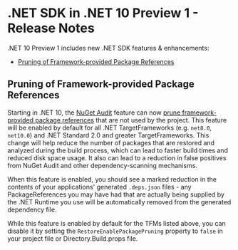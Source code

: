 # .NET SDK in .NET 10 Preview 1 - Release Notes

.NET 10 Preview 1 includes new .NET SDK features & enhancements:

- [Pruning of Framework-provided Package References](#pruning-of-framework-provided-package-references)

## Pruning of Framework-provided Package References

Starting in .NET 10, the [NuGet Audit][nuget-audit] feature can now [prune framework-provided package references][prune-package-references-spec] that are not used by the project. This feature will be enabled by default for all .NET TargetFrameworks (e.g. `net8.0`, `net10.0`) and .NET Standard 2.0 and greater TargetFrameworks. This change will help reduce the number of packages that are restored and analyzed during the build process, which can lead to faster build times and reduced disk space usage. It also can lead to a reduction in false positives from NuGet Audit and other dependency-scanning mechanisms.

When this feature is enabled, you should see a marked reduction in the contents of your applications' generated `.deps.json` files - any PackageReferences you may have had that are actually being supplied by the .NET Runtime you use will be automatically removed from the generated dependency file.

While this feature is enabled by default for the TFMs listed above, you can disable it by setting the `RestoreEnablePackagePruning` property to `false` in your project file or Directory.Build.props file.

[nuget-audit]: https://learn.microsoft.com/en-us/nuget/concepts/auditing-packages
[prune-package-references-spec]: https://github.com/NuGet/Home/blob/451c27180d14214bca60483caee57f0dc737b8cf/accepted/2024/prune-package-reference.md
